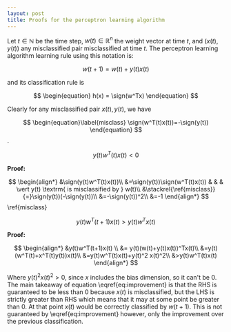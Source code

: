 ```yaml
---
layout: post
title: Proofs for the perceptron learning algorithm
---
```

$$\newcommand{\sign}{\textrm{sign}}$$

Let $t\in\mathbb{N}$ be the time step, $w(t)\in\mathbb{R}^n$ the weight vector at time $t$, and $(x(t), y(t))$ any misclassified pair misclassified at time $t$.
The perceptron learning algorithm learning rule using this notation is:

$$ \begin{equation}
w(t+1) = w(t) + y(t)x(t)
\end{equation}$$

and its classification rule is

$$
\begin{equation}
h(x) = \sign(w^Tx)
\end{equation}
$$

Clearly for any misclassified pair $x(t), y(t)$, we have 

$$
\begin{equation}\label{misclass} 
\sign(w^T(t)x(t))=-\sign(y(t))
\end{equation}
$$.

$$
\begin{equation}
y(t)w^T(t)x(t) < 0
\end{equation}
$$

__Proof:__

$$
\begin{align*}
&\sign(y(t)w^T(t)x(t))\\
&=\sign(y(t))\sign(w^T(t)x(t)) & & & \vert y(t) \textrm{ is misclassified by } w(t)\\
&\stackrel{\ref{misclass}}{=}\sign(y(t))(-\sign(y(t))\\
&=-\sign(y(t))^2\\
&=-1
\end{align*}
$$
\ref{misclass}

$$
\begin{equation}
y(t)w^T(t+1)x(t)>y(t)w^Tx(t)
\label{eq:improvement}
\end{equation}
$$

__Proof:__ 

$$ 
\begin{align*}
&y(t)w^T(t+1)x(t) \\
&= y(t)(w(t)+y(t)x(t))^Tx(t)\\
&=y(t)(w^T(t)+x^T(t)y(t))x(t)\\
&=y(t)w^T(t)x(t)+y(t)^2 x(t)^2\\
&>y(t)w^T(t)x(t)
\end{align*}
$$

Where $y(t)^2x(t)^2>0$, since $x$ includes the bias dimension, so it can't be $0$. The main takeaway of equation \eqref{eq:improvement} is that the RHS is guaranteed to be less than 0 because $x(t)$ is misclassified, but the LHS is strictly greater than RHS which means that it may at some point be greater than 0. At that point $x(t)$ would be correctly classified by $w(t+1)$. This is not guaranteed by \eqref{eq:improvement} however, only the improvement over the previous classification.

